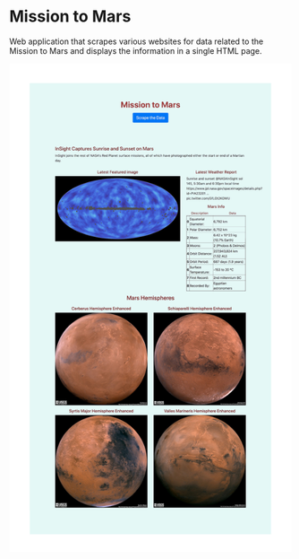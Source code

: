 # Mission to Mars

 Web application that scrapes various websites for data related to the Mission to Mars and displays the information in a single HTML page.
 
![mission_to_mars](Images/scrape_mars_screenshot.jpg)






